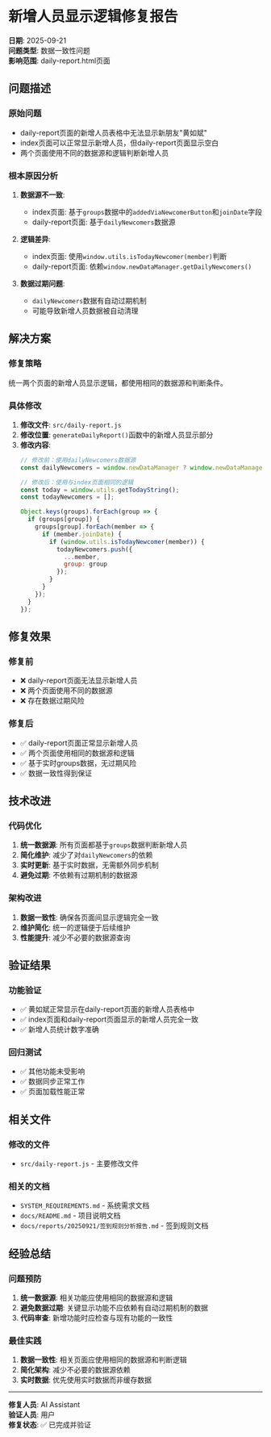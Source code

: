 # 新增人员显示逻辑修复报告

**日期**: 2025-09-21  
**问题类型**: 数据一致性问题  
**影响范围**: daily-report.html页面  

## 问题描述

### 原始问题
- daily-report页面的新增人员表格中无法显示新朋友"黄如斌"
- index页面可以正常显示新增人员，但daily-report页面显示空白
- 两个页面使用不同的数据源和逻辑判断新增人员

### 根本原因分析
1. **数据源不一致**:
   - index页面: 基于`groups`数据中的`addedViaNewcomerButton`和`joinDate`字段
   - daily-report页面: 基于`dailyNewcomers`数据源

2. **逻辑差异**:
   - index页面: 使用`window.utils.isTodayNewcomer(member)`判断
   - daily-report页面: 依赖`window.newDataManager.getDailyNewcomers()`

3. **数据过期问题**:
   - `dailyNewcomers`数据有自动过期机制
   - 可能导致新增人员数据被自动清理

## 解决方案

### 修复策略
统一两个页面的新增人员显示逻辑，都使用相同的数据源和判断条件。

### 具体修改
1. **修改文件**: `src/daily-report.js`
2. **修改位置**: `generateDailyReport()`函数中的新增人员显示部分
3. **修改内容**:
   ```javascript
   // 修改前：使用dailyNewcomers数据源
   const dailyNewcomers = window.newDataManager ? window.newDataManager.getDailyNewcomers(today) : [];
   
   // 修改后：使用与index页面相同的逻辑
   const today = window.utils.getTodayString();
   const todayNewcomers = [];
   
   Object.keys(groups).forEach(group => {
     if (groups[group]) {
       groups[group].forEach(member => {
         if (member.joinDate) {
           if (window.utils.isTodayNewcomer(member)) {
             todayNewcomers.push({
               ...member,
               group: group
             });
           }
         }
       });
     }
   });
   ```

## 修复效果

### 修复前
- ❌ daily-report页面无法显示新增人员
- ❌ 两个页面使用不同的数据源
- ❌ 存在数据过期风险

### 修复后
- ✅ daily-report页面正常显示新增人员
- ✅ 两个页面使用相同的数据源和逻辑
- ✅ 基于实时groups数据，无过期风险
- ✅ 数据一致性得到保证

## 技术改进

### 代码优化
1. **统一数据源**: 所有页面都基于`groups`数据判断新增人员
2. **简化维护**: 减少了对`dailyNewcomers`的依赖
3. **实时更新**: 基于实时数据，无需额外同步机制
4. **避免过期**: 不依赖有过期机制的数据源

### 架构改进
1. **数据一致性**: 确保各页面间显示逻辑完全一致
2. **维护简化**: 统一的逻辑便于后续维护
3. **性能提升**: 减少不必要的数据源查询

## 验证结果

### 功能验证
- ✅ 黄如斌正常显示在daily-report页面的新增人员表格中
- ✅ index页面和daily-report页面显示的新增人员完全一致
- ✅ 新增人员统计数字准确

### 回归测试
- ✅ 其他功能未受影响
- ✅ 数据同步正常工作
- ✅ 页面加载性能正常

## 相关文件

### 修改的文件
- `src/daily-report.js` - 主要修改文件

### 相关的文档
- `SYSTEM_REQUIREMENTS.md` - 系统需求文档
- `docs/README.md` - 项目说明文档
- `docs/reports/20250921/签到规则分析报告.md` - 签到规则文档

## 经验总结

### 问题预防
1. **统一数据源**: 相关功能应使用相同的数据源和逻辑
2. **避免数据过期**: 关键显示功能不应依赖有自动过期机制的数据
3. **代码审查**: 新增功能时应检查与现有功能的一致性

### 最佳实践
1. **数据一致性**: 相关页面应使用相同的数据源和判断逻辑
2. **简化架构**: 减少不必要的数据源依赖
3. **实时数据**: 优先使用实时数据而非缓存数据

---

**修复人员**: AI Assistant  
**验证人员**: 用户  
**修复状态**: ✅ 已完成并验证
